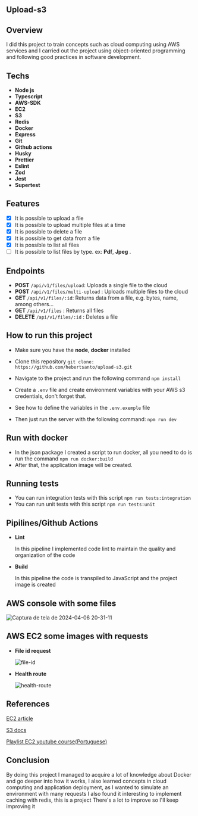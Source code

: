 ## Upload-s3

## Overview

I did this project to train concepts such as cloud computing using AWS services and I carried out the project using object-oriented programming and following good practices in software development.

## **Techs**

- **Node js**
- **Typescript**
- **AWS-SDK**
- **EC2**
- **S3**
- **Redis**
- **Docker**
- **Express**
- **Git**
- **Github actions**
- **Husky**
- **Prettier**
- **Eslint**
- **Zod**
- **Jest**
- **Supertest**

## **Features**

- [x] It is possible to upload a file
- [x] It is possible to upload multiple files at a time
- [x] It is possible to delete a file
- [x] It is possible to get data from a file
- [x] It is possible to list all files
- [ ] It is possible to list files by type. ex: **Pdf**, **Jpeg** .

## **Endpoints**

- **POST** `/api/v1/files/upload`: Uploads a single file to the cloud
- **POST** `/api/v1/files/multi-upload` : Uploads multiple files to the cloud
- **GET** `/api/v1/files/:id`: Returns data from a file, e.g. bytes, name, among others...
- **GET** `/api/v1/files` : Returns all files
- **DELETE** `/api/v1/files/:id` : Deletes a file

## How to run this project

- Make sure you have the **node**, **docker** installed
- Clone this repository `git clone: ​​https://github.com/hebertsanto/upload-s3.git`

- Navigate to the project and run the following command `npm install`
- Create a `.env` file and create environment variables with your AWS s3 credentials, don't forget that.
- See how to define the variables in the `.env.exemple` file
- Then just run the server with the following command: `npm run dev`

## Run with docker

- In the json package I created a script to run docker, all you need to do is run the command `npm run docker:build`
- After that, the application image will be created.

## Running tests

- You can run integration tests with this script `npm run tests:integration`
- You can run unit tests with this script `npm run tests:unit`

## Pipilines/Github Actions

- **Lint**
  
  In this pipeline I implemented code lint to maintain the quality and organization of the code

- **Build**
  
  In this pipeline the code is transpiled to JavaScript and the project image is created
  
## AWS console with some files

![Captura de tela de 2024-04-06 20-31-11](https://github.com/hebertsanto/upload-s3/assets/108555424/a3a31951-33d3-4955-8458-62c30c4ad5d4)


## AWS EC2 some images with requests

- **File id request**
  
  ![file-id](https://github.com/hebertsanto/upload-s3/assets/108555424/7b549579-56cc-4938-a2d7-9373a0d49d38)

- **Health route**
  
  ![health-route](https://github.com/hebertsanto/upload-s3/assets/108555424/dda7b577-752c-4d5a-9f63-0fd7d33c7a6b)

## References

[EC2 article](https://medium.com/@sahdevgrover02/understanding-amazon-ec2-cb702b53c9ca)

[S3 docs](https://docs.aws.amazon.com/AmazonS3/latest/userguide/Welcome.html)

[Playlist EC2 youtube course(Portuguese)](https://www.youtube.com/watch?v=HiBCv9DolxI&list=PLtL97Owd1gkQ0dfqGW8OtJ-155Gs67Ecz)
## Conclusion 

By doing this project I managed to acquire a lot of knowledge about Docker and go deeper into how it works, I also learned concepts in cloud computing and application deployment, as I wanted to simulate an environment with many requests I also found it interesting to implement caching with redis, this is a project There's a lot to improve so I'll keep improving it



